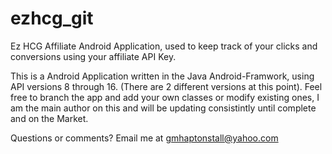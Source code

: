ezhcg_git
=========

Ez HCG Affiliate Android Application, used to keep track of your clicks and conversions using your affiliate API Key.


This is a Android Application written in the Java Android-Framwork, using API versions 8 through 16.  (There are 2 different versions at this point).
Feel free to branch the app and add your own classes or modify existing ones, I am the main author on this and will be updating consistintly until complete and on the Market.

Questions or comments?
Email me at gmhaptonstall@yahoo.com
